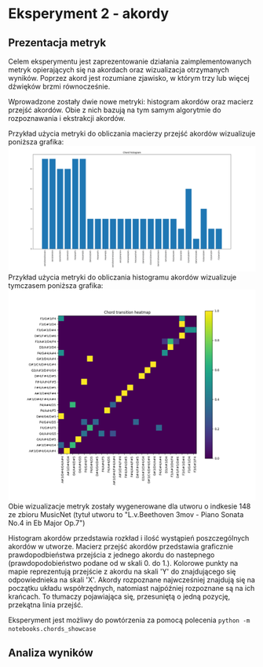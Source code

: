 # Eksperyment 2 - akordy

## Prezentacja metryk
Celem eksperymentu jest zaprezentowanie działania zaimplementowanych metryk opierających się na akordach oraz wizualizacja otrzymanych wyników. Poprzez akord jest rozumiane zjawisko, w którym trzy lub więcej dźwięków brzmi równocześnie.

Wprowadzone zostały dwie nowe metryki: histogram akordów oraz macierz przejść akordów. Obie z nich bazują na tym samym algorytmie do rozpoznawania i ekstrakcji akordów.

Przykład użycia metryki do obliczania macierzy przejść akordów wizualizuje poniższa grafika:
![a](../images/experiment-chord_histogram.png)
Przykład użycia metryki do obliczania histogramu akordów wizualizuje tymczasem poniższa grafika:
![a](../images/experiment-chord_transition.png)
Obie wizualizacje metryk zostały wygenerowane dla utworu o indkesie 148 ze zbioru MusicNet (tytuł utworu to "L.v.Beethoven 3mov - Piano Sonata No.4 in Eb Major Op.7")

Histogram akordów przedstawia rozkład i ilość wystąpień poszczególnych akordów w utworze. 
Macierz przejść akordów przedstawia graficznie prawdopodbieństwa przejścia z jednego akordu do nastepnego (prawdopodobieństwo podane od w skali 0. do 1.). Kolorowe punkty na mapie reprezentują przejście z  akordu na skali 'Y' do znajdującego się odpowiednieka na skali 'X'. Akordy rozpoznane najwcześniej znajdują się na początku układu współrzędnych, natomiast najpóźniej rozpoznane są na ich krańcach. To tłumaczy pojawiająca się, przesuniętą o jedną pozycję, przekątna linia przejść. 

Eksperyment jest możliwy do powtórzenia za pomocą polecenia `python -m notebooks.chords_showcase`

## Analiza wyników

